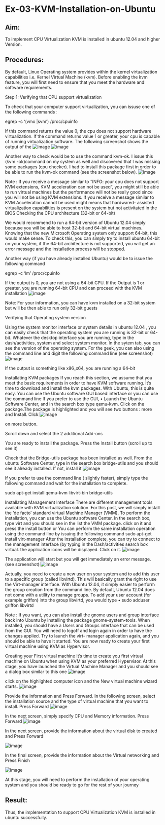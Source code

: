 # Ex-03-KVM-Installation-on-Ubuntu
## Aim:
To implement CPU Virtualization KVM is installed in ubuntu 12.04 and higher Version.

## Procedures:
By default, Linux Operating system provides within the kernel virtualization capabilities i.e. Kernel Virtual Machine (kvm). Before enabling the kvm feature, you will first need to ensure that you meet the hardware and software requirements.

Step 1: Verifying that CPU support virtualization

To check that your computer support virtualization, you can issuse one of the following commands :

egrep -c ‘(vmx |svm’) /proc/cpuinfo

If this command returns the value 0, the cpu does not support hardware virtualization. If the command returns value 1 or greater, your cpu is capable of running virtualization software. The following screenshot shows the output of the
![image](https://github.com/JeslinGnanasheela/Ex-03-KVM-Installation-on-Ubuntu/assets/119393038/6545afe7-9a4c-4ae0-9e41-fe84bd6ce2c7)
![image](https://github.com/JeslinGnanasheela/Ex-03-KVM-Installation-on-Ubuntu/assets/119393038/86c0b2ae-222a-4857-9c2c-87ef77a52e1e)



 
Another way to check would be to use the command kvm-ok.
I issue this (kvm -ok)command on my system as well and discovered that I was missing some packages (cpu checker). I had to install this package first in order to be able to run the kvm-ok command (see the screenshot below).
![image](https://github.com/JeslinGnanasheela/Ex-03-KVM-Installation-on-Ubuntu/assets/119393038/f8017aec-28df-4ecd-88e5-1718abaf1b5b)
 

Note :
If you receive a message similar to “INFO: your cpu does not support KVM extensions, KVM acceleration can not be used”, you might still be able to run virtual machines but the performance will not be really good since you will not be using KVM extensions.
If you receive a message similar to KVM Acceleration cannot be used might means that hardwared- assisted virtualization capabilities is present on the system but not activitated in the BIOS
Checking the CPU architecture (32-bit or 64-bit)

We would recommend to run a 64-bit version of Ubuntu 12.04 simply because you will be able to host 32-bit and 64-bit virtual machines. Knowing that the new Microsoft Operating system only support 64-bit, this would make sense. To check this, you can simply try to install ubuntu 64-bit on your system, if the 64-bit architecture is not supported, you will get an error message and the installation process will be stopped.

Another way (if you have already installed Ubuntu) would be to issue the following command

egrep -c ‘lm’ /proc/cpuinfo

If the output is 0, you are not using a 64-bit CPU. If the Output is 1 or greater, you are running
64-bit CPU and can proceed with the KVM installation
![image](https://github.com/JeslinGnanasheela/Ex-03-KVM-Installation-on-Ubuntu/assets/119393038/6a215fd8-048a-497b-bf0d-456a34cb2287)


Note: For your information, you can have kvm installed on a 32-bit system but will be then able to run only 32-bit guests

Verifying that Operating system version


Using the system monitor interface or system details in ubuntu 12.04 , you can easily check that the operating system you are running is 32-bit or 64-bit. Whatever the desktop interface you are running, type in the dash/activities, system and select system monitor. In the sytem tab, you can see the version of the operating system.
For the geek, you can also using the command line and digit the following command line (see screenshot)
![image](https://github.com/JeslinGnanasheela/Ex-03-KVM-Installation-on-Ubuntu/assets/119393038/aa2cccab-c298-4e34-a3f5-0d6513874174)


If the output is something like x86_x64, you are running a 64-bit
 
Installating KVM packages
If you reach this section, we assume that you meet the basic requirements in order to have KVM software running. It’s time to download and install the kvm packages. With Ubuntu, this is quite easy. You can use the Ubuntu software GUI based interface or you can use the command line
If you prefer to use the GUI,
•	Launch the Ubuntu Software Center, and in the search box type qemu-kvm. Click on the package.The package is highlighted and you will see two buttons : more and Install. Click
![image](https://github.com/JeslinGnanasheela/Ex-03-KVM-Installation-on-Ubuntu/assets/119393038/40565cff-be89-4df7-ad63-a616bec9fa9d)


on more button.



Scroll down and select the 2 additional Add-ons

You are ready to install the package. Press the Install button (scroll up to see it)

Check that the Bridge-utils package has been installed as well. From the ubuntu Software Center, type in the search box bridge-utils and you should see it already installed. If not, install it
![image](https://github.com/JeslinGnanasheela/Ex-03-KVM-Installation-on-Ubuntu/assets/119393038/a9bb5e7b-4e3c-471c-b051-bcd802b978db)
 
 
If you prefer to use the command line ( slightly faster), simply type the following command and wait for the installation to complete.

sudo apt-get install qemu-kvm libvirt-bin bridge-utils

Installating Management Interface
There are different management tools available with KVM virtualization solution. For this post, we will simply install the ‘de facto’ standard virtual Machine Manager (VMM). To perform the installation, you can use the Ubuntu software Center. In the search box, type virt and you should see in the list the VMM package. click on it and press the install button
or
You can perform the same installation operation using the command line by issuing the following command
sudo apt-get install virt-manager
After the installation complete, you can try to connect to the management interface (by typing in the Dash/activities search box virtual. the application icons will be displayed. Click on it.
![image](https://github.com/JeslinGnanasheela/Ex-03-KVM-Installation-on-Ubuntu/assets/119393038/f39d99c3-2aa3-423a-b14e-102c41b87da0)
 
 

The application will start but you will get immediately an error message. (see screenshot)
![image](https://github.com/JeslinGnanasheela/Ex-03-KVM-Installation-on-Ubuntu/assets/119393038/91e13539-2161-4d42-905a-a7a4dd4f8dc7)


Actually, you need to create a new user on your system and to add this user to a specific group (called libvirtd). This will basically grant the right to use the Virt-manager interface. With Ubuntu 12.04, it simply easier to perform the group creation from the command line. By default, Ubuntu
12.04 does not come with a utility to manage groups.
To add your user account (for example griffon) into the group libvirtd, you would type
•	sudo adduser griffon libvirtd
 
Note : If you want, you can also install the gnome users and group interface back into Ubuntu by installing the package gnome-system-tools. When installed, you should have a Users and Groups interface that can be used from the GUI.
You will need to logoff and login again in order to have the changes applied. Try to launch the virt- manager application again, and you should be able to have it started. You are now ready to create your first virtual machine using KVM as Hypervisor.

Creating your First virtual machine
It’s time to create you first virtual machine on Ubuntu when using KVM as your preferred Hypervisor. At this stage, you have launched the Virtual Machine Manager and you should see a dialog box similar to this one
![image](https://github.com/JeslinGnanasheela/Ex-03-KVM-Installation-on-Ubuntu/assets/119393038/56025bf1-c603-4345-aa29-56d8c10acce9)

click on the highlighted computer icon and the New virtual machine wizard starts.
![image](https://github.com/JeslinGnanasheela/Ex-03-KVM-Installation-on-Ubuntu/assets/119393038/7fd4b0f5-f0b7-481b-b809-14d6acb5a7e7)

 
Provide the information and Press Forward.
In the following screen, select the installation source and the type of virtual machine that you want to install. Press Forward
![image](https://github.com/JeslinGnanasheela/Ex-03-KVM-Installation-on-Ubuntu/assets/119393038/40946e3d-9b64-4af0-8dae-422715513ec7)



In the next screen, simply specify CPU and Memory information. Press Forward
![image](https://github.com/JeslinGnanasheela/Ex-03-KVM-Installation-on-Ubuntu/assets/119393038/a9b13e5e-376f-4334-aa92-d393b5dbe76b)
 
In the next screen, provide the information about the virtual disk to created and Press Forward

![image](https://github.com/JeslinGnanasheela/Ex-03-KVM-Installation-on-Ubuntu/assets/119393038/dd9e0636-a1e1-4b5b-90fc-47d7b47e9cf3)



In the final screen, provide the information about the Virtual networking and Press Finish

![image](https://github.com/JeslinGnanasheela/Ex-03-KVM-Installation-on-Ubuntu/assets/119393038/1dc61a9a-d4cb-4cf5-8f00-e3def3543763)


At this stage, you will need to perform the installation of your operating system and you should be ready to go for the rest of your journey

## Result:
Thus, the implementation to support CPU Virtualization KVM is installed in ubuntu
successfully.
